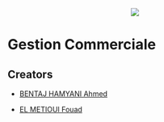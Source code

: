 <p align="center">
	<img src="https://user-images.githubusercontent.com/101653735/202849820-dfeaabcf-4dd9-4452-a847-5a767462fd9d.png" >
</p>

# Gestion Commerciale

## Creators

* <a href="https://github.com/ahmed-bentajhamyani">BENTAJ HAMYANI Ahmed</a>

* <a href="https://github.com/FouadElMetioui">EL METIOUI Fouad</a>
